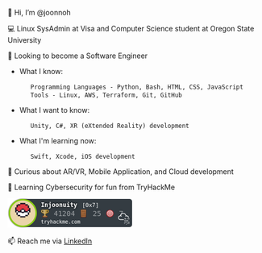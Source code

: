 👋 Hi, I’m @joonnoh

💻 Linux SysAdmin at Visa and Computer Science student at Oregon State University

👀 Looking to become a Software Engineer
- What I know:

         Programming Languages - Python, Bash, HTML, CSS, JavaScript
         Tools - Linux, AWS, Terraform, Git, GitHub
- What I want to know:

         Unity, C#, XR (eXtended Reality) development
         
- What I'm learning now:

         Swift, Xcode, iOS development
         
💞️ Curious about AR/VR, Mobile Application, and Cloud development

🌱 Learning Cybersecurity for fun from TryHackMe

   <a href="https://tryhackme.com/p/Injoonuity">![tryhackme-badge](badge.png)</a>


📫 Reach me via [LinkedIn](https://www.linkedin.com/in/joonnoh/)

<!---
joonnoh/joonnoh is a ✨ special ✨ repository because its `README.md` (this file) appears on your GitHub profile.
You can click the Preview link to take a look at your changes.
--->

